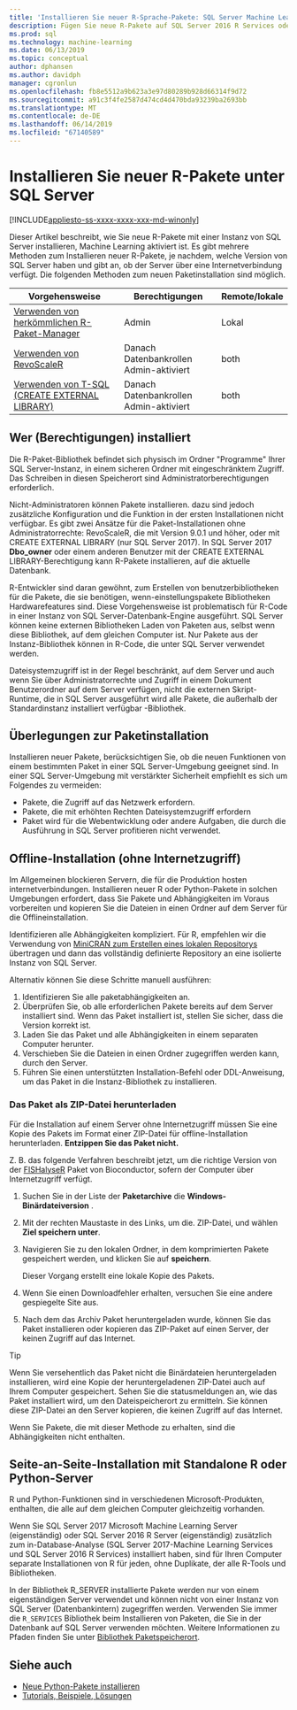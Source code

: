 ```yaml
---
title: 'Installieren Sie neuer R-Sprache-Pakete: SQL Server Machine Learning Services'
description: Fügen Sie neue R-Pakete auf SQL Server 2016 R Services oder SQL Server 2017-Machine Learning Services (Datenbankintern)
ms.prod: sql
ms.technology: machine-learning
ms.date: 06/13/2019
ms.topic: conceptual
author: dphansen
ms.author: davidph
manager: cgronlun
ms.openlocfilehash: fb8e5512a9b623a3e97d80289b928d66314f9d72
ms.sourcegitcommit: a91c3f4fe2587d474cd4d470bda93239ba2693bb
ms.translationtype: MT
ms.contentlocale: de-DE
ms.lasthandoff: 06/14/2019
ms.locfileid: "67140589"
---
```

# <a name="install-new-r-packages-on-sql-server"></a>Installieren Sie neuer R-Pakete unter SQL Server
[!INCLUDE[appliesto-ss-xxxx-xxxx-xxx-md-winonly](../../includes/appliesto-ss-xxxx-xxxx-xxx-md-winonly.md)]

Dieser Artikel beschreibt, wie Sie neue R-Pakete mit einer Instanz von SQL Server installieren, Machine Learning aktiviert ist. Es gibt mehrere Methoden zum Installieren neuer R-Pakete, je nachdem, welche Version von SQL Server haben und gibt an, ob der Server über eine Internetverbindung verfügt. Die folgenden Methoden zum neuen Paketinstallation sind möglich.

| Vorgehensweise                           | Berechtigungen               | Remote/lokale |
|------------------------------------|---------------------------|--------------|
| [Verwenden von herkömmlichen R-Paket-Manager](use-r-package-managers-on-sql-server.md)  | Admin | Lokal |
| [Verwenden von RevoScaleR](use-revoscaler-to-manage-r-packages.md) |  Danach Datenbankrollen Admin-aktiviert | both|
| [Verwenden von T-SQL (CREATE EXTERNAL LIBRARY)](install-r-packages-tsql.md) | Danach Datenbankrollen Admin-aktiviert | both 

## <a name="who-installs-permissions"></a>Wer (Berechtigungen) installiert

Die R-Paket-Bibliothek befindet sich physisch im Ordner "Programme" Ihrer SQL Server-Instanz, in einem sicheren Ordner mit eingeschränktem Zugriff. Das Schreiben in diesen Speicherort sind Administratorberechtigungen erforderlich.

Nicht-Administratoren können Pakete installieren. dazu sind jedoch zusätzliche Konfiguration und die Funktion in der ersten Installationen nicht verfügbar. Es gibt zwei Ansätze für die Paket-Installationen ohne Administratorrechte: RevoScaleR, die mit Version 9.0.1 und höher, oder mit CREATE EXTERNAL LIBRARY (nur SQL Server 2017). In SQL Server 2017 **Dbo_owner** oder einem anderen Benutzer mit der CREATE EXTERNAL LIBRARY-Berechtigung kann R-Pakete installieren, auf die aktuelle Datenbank.

R-Entwickler sind daran gewöhnt, zum Erstellen von benutzerbibliotheken für die Pakete, die sie benötigen, wenn-einstellungspakete Bibliotheken Hardwarefeatures sind. Diese Vorgehensweise ist problematisch für R-Code in einer Instanz von SQL Server-Datenbank-Engine ausgeführt. SQL Server können keine externen Bibliotheken Laden von Paketen aus, selbst wenn diese Bibliothek, auf dem gleichen Computer ist. Nur Pakete aus der Instanz-Bibliothek können in R-Code, die unter SQL Server verwendet werden.

Dateisystemzugriff ist in der Regel beschränkt, auf dem Server und auch wenn Sie über Administratorrechte und Zugriff in einem Dokument Benutzerordner auf dem Server verfügen, nicht die externen Skript-Runtime, die in SQL Server ausgeführt wird alle Pakete, die außerhalb der Standardinstanz installiert verfügbar -Bibliothek. 

## <a name="considerations-for-package-installation"></a>Überlegungen zur Paketinstallation

Installieren neuer Pakete, berücksichtigen Sie, ob die neuen Funktionen von einem bestimmten Paket in einer SQL Server-Umgebung geeignet sind. In einer SQL Server-Umgebung mit verstärkter Sicherheit empfiehlt es sich um Folgendes zu vermeiden:

+ Pakete, die Zugriff auf das Netzwerk erfordern.
+ Pakete, die mit erhöhten Rechten Dateisystemzugriff erfordern
+ Paket wird für die Webentwicklung oder andere Aufgaben, die durch die Ausführung in SQL Server profitieren nicht verwendet.

## <a name="offline-installation-no-internet-access"></a>Offline-Installation (ohne Internetzugriff)

Im Allgemeinen blockieren Servern, die für die Produktion hosten internetverbindungen. Installieren neuer R oder Python-Pakete in solchen Umgebungen erfordert, dass Sie Pakete und Abhängigkeiten im Voraus vorbereiten und kopieren Sie die Dateien in einen Ordner auf dem Server für die Offlineinstallation.

Identifizieren alle Abhängigkeiten kompliziert. Für R, empfehlen wir die Verwendung von [MiniCRAN zum Erstellen eines lokalen Repositorys](create-a-local-package-repository-using-minicran.md) übertragen und dann das vollständig definierte Repository an eine isolierte Instanz von SQL Server.

Alternativ können Sie diese Schritte manuell ausführen:

1. Identifizieren Sie alle paketabhängigkeiten an. 
2. Überprüfen Sie, ob alle erforderlichen Pakete bereits auf dem Server installiert sind. Wenn das Paket installiert ist, stellen Sie sicher, dass die Version korrekt ist.
3. Laden Sie das Paket und alle Abhängigkeiten in einem separaten Computer herunter.
4. Verschieben Sie die Dateien in einen Ordner zugegriffen werden kann, durch den Server.
5. Führen Sie einen unterstützten Installation-Befehl oder DDL-Anweisung, um das Paket in die Instanz-Bibliothek zu installieren.

### <a name="download-the-package-as-a-zipped-file"></a>Das Paket als ZIP-Datei herunterladen

Für die Installation auf einem Server ohne Internetzugriff müssen Sie eine Kopie des Pakets im Format einer ZIP-Datei für offline-Installation herunterladen. **Entzippen Sie das Paket nicht.**

Z. B. das folgende Verfahren beschreibt jetzt, um die richtige Version von der [FISHalyseR](https://bioconductor.org/packages/release/bioc/html/FISHalyseR.html) Paket von Bioconductor, sofern der Computer über Internetzugriff verfügt.

1.  Suchen Sie in der Liste der **Paketarchive** die **Windows-Binärdateiversion** .

2.  Mit der rechten Maustaste in des Links, um die. ZIP-Datei, und wählen **Ziel speichern unter**.

3.  Navigieren Sie zu den lokalen Ordner, in dem komprimierten Pakete gespeichert werden, und klicken Sie auf **speichern**.

    Dieser Vorgang erstellt eine lokale Kopie des Pakets. 

4. Wenn Sie einen Downloadfehler erhalten, versuchen Sie eine andere gespiegelte Site aus.

5. Nach dem das Archiv Paket heruntergeladen wurde, können Sie das Paket installieren oder kopieren das ZIP-Paket auf einen Server, der keinen Zugriff auf das Internet.

> [!TIP]
> Wenn Sie versehentlich das Paket nicht die Binärdateien heruntergeladen installieren, wird eine Kopie der heruntergeladenen ZIP-Datei auch auf Ihrem Computer gespeichert. Sehen Sie die statusmeldungen an, wie das Paket installiert wird, um den Dateispeicherort zu ermitteln. Sie können diese ZIP-Datei an den Server kopieren, die keinen Zugriff auf das Internet.
> 
> Wenn Sie Pakete, die mit dieser Methode zu erhalten, sind die Abhängigkeiten nicht enthalten. 


## <a name="side-by-side-installation-with-standalone-r-or-python-servers"></a>Seite-an-Seite-Installation mit Standalone R oder Python-Server

R und Python-Funktionen sind in verschiedenen Microsoft-Produkten, enthalten, die alle auf dem gleichen Computer gleichzeitig vorhanden.

Wenn Sie SQL Server 2017 Microsoft Machine Learning Server (eigenständig) oder SQL Server 2016 R Server (eigenständig) zusätzlich zum in-Database-Analyse (SQL Server 2017-Machine Learning Services und SQL Server 2016 R Services) installiert haben, sind für Ihren Computer separate Installationen von R für jeden, ohne Duplikate, der alle R-Tools und Bibliotheken.

In der Bibliothek R_SERVER installierte Pakete werden nur von einem eigenständigen Server verwendet und können nicht von einer Instanz von SQL Server (Datenbankintern) zugegriffen werden. Verwenden Sie immer die `R_SERVICES` Bibliothek beim Installieren von Paketen, die Sie in der Datenbank auf SQL Server verwenden möchten. Weitere Informationen zu Pfaden finden Sie unter [Bibliothek Paketspeicherort](../package-management/default-packages.md).

## <a name="see-also"></a>Siehe auch

+ [Neue Python-Pakete installieren](../python/install-additional-python-packages-on-sql-server.md)
+ [Tutorials, Beispiele, Lösungen](../tutorials/machine-learning-services-tutorials.md)
